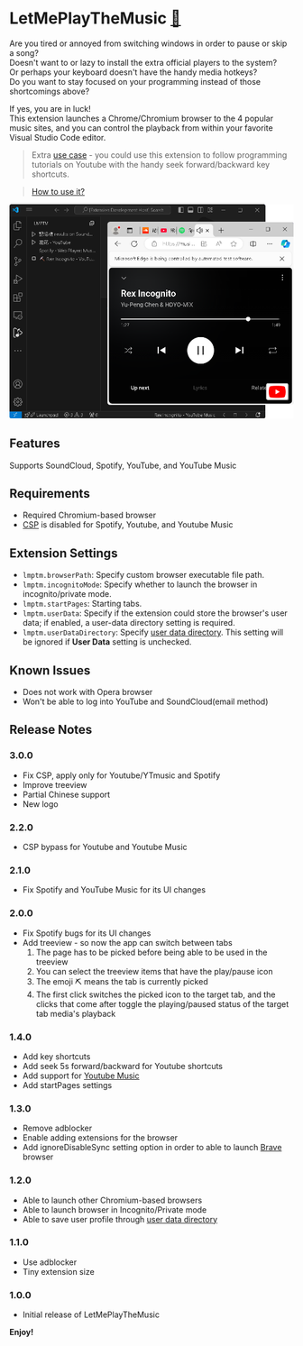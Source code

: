 # LetMePlayTheMusic [🔗](https://marketplace.visualstudio.com/items?itemName=lanly-dev.letmeplaythemusic)

Are you tired or annoyed from switching windows in order to pause or skip a song?\
Doesn't want to or lazy to install the extra official players to the system?\
Or perhaps your keyboard doesn't have the handy media hotkeys?\
Do you want to stay focused on your programming instead of those shortcomings above?

If yes, you are in luck!\
This extension launches a Chrome/Chromium browser to the 4 popular music sites, and you can control the playback from within your favorite Visual Studio Code editor.

>Extra [use case](https://github.com/lanly-dev/VSCode-LMPTM/issues/8#issuecomment-661796089) - you could use this extension to follow programming tutorials on Youtube with the handy seek forward/backward key shortcuts.

>[How to use it?](https://github.com/lanly-dev/VSCode-LMPTM/issues/1)

<img src='https://github.com/lanly-dev/VSCode-LMPTM/blob/main/media/vscodeignore/capture3.0.0.png?raw=true' width='700'/>

## Features
Supports SoundCloud, Spotify, YouTube, and YouTube Music

## Requirements
- Required Chromium-based browser
- [CSP](https://developer.mozilla.org/en-US/docs/Web/HTTP/CSP) is disabled for Spotify, Youtube, and Youtube Music

## Extension Settings
* `lmptm.browserPath`: Specify custom browser executable file path.
* `lmptm.incognitoMode`: Specify whether to launch the browser in incognito/private mode.
* `lmptm.startPages`: Starting tabs.
* `lmptm.userData`: Specify if the extension could store the browser's user data; if enabled, a user-data directory setting is required.
* `lmptm.userDataDirectory`: Specify [user data directory](https://chromium.googlesource.com/chromium/src/+/master/docs/user_data_dir.md). This setting will be ignored if **User Data** setting is unchecked.

## Known Issues
- Does not work with Opera browser
- Won't be able to log into YouTube and SoundCloud(email method)

## Release Notes

### 3.0.0
- Fix CSP, apply only for Youtube/YTmusic and Spotify
- Improve treeview
- Partial Chinese support
- New logo

### 2.2.0
- CSP bypass for Youtube and Youtube Music

### 2.1.0
- Fix Spotify and YouTube Music for its UI changes

### 2.0.0
- Fix Spotify bugs for its UI changes
- Add treeview - so now the app can switch between tabs
  1. The page has to be picked before being able to be used in the treeview
  2. You can select the treeview items that have  the play/pause icon
  3. The emoji ⛏️ means the tab is currently picked
  4. The first click switches the picked icon to the target tab, and the clicks that come after toggle the playing/paused status of the target tab media's playback

### 1.4.0
- Add key shortcuts
- Add seek 5s forward/backward for Youtube shortcuts
- Add support for [Youtube Music](https://music.youtube.com/)
- Add startPages settings

### 1.3.0
- Remove adblocker
- Enable adding extensions for the browser
- Add ignoreDisableSync setting option in order to able to launch [Brave](https://brave.com) browser

### 1.2.0
- Able to launch other Chromium-based browsers
- Able to launch browser in Incognito/Private mode
- Able to save user profile through [user data directory](https://chromium.googlesource.com/chromium/src/+/master/docs/user_data_dir.md)

### 1.1.0
- Use adblocker
- Tiny extension size

### 1.0.0
- Initial release of LetMePlayTheMusic

**Enjoy!**
